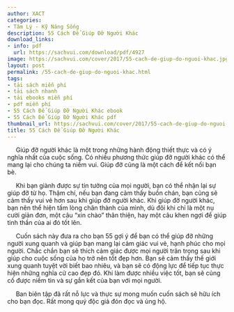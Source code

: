 ```yaml
---
author: XACT
categories:
- Tâm Lý - Kỹ Năng Sống
description: 55 Cách Để Giúp Đỡ Người Khác
download_links:
- info: pdf
  url: https://sachvui.com/download/pdf/4927
image: https://sachvui.com/cover/2017/55-cach-de-giup-do-nguoi-khac.jpg
layout: post
permalink: /55-cach-de-giup-do-nguoi-khac.html
tags:
- tải sách miễn phí
- tải sách nhanh
- tải ebooks miễn phí
- pdf miễn phí
- 55 Cách Để Giúp Đỡ Người Khác ebook
- 55 Cách Để Giúp Đỡ Người Khác pdf
thumbnail_url: https://sachvui.com/cover/2017/55-cach-de-giup-do-nguoi-khac.jpg
title: 55 Cách Để Giúp Đỡ Người Khác
---
```


 <div class="item-desc text-justify"> <p>     Giúp đỡ người khác là một trong những hành động thiết thực và có ý nghĩa nhất của cuộc sống. Có nhiều phương thức giúp đỡ người khác có thể mang lại cho chúng ta niềm vui. Giúp đỡ cũng là một cách để kết nối bạn bè.</p><p>     Khi bạn giành được sự tin tưởng của mọi người, bạn có thể nhận lại sự giúp đỡ từ họ. Thậm chí, nếu bạn đang cảm thấy buồn chán, bạn cũng sẽ cảm thấy vui vẻ hơn sau khi giúp đỡ người khác. Khi giúp đỡ người khác, bạn nên thể hiện tấm lòng chân thành của mình, dù đôi khi chỉ là một nụ cười giản đơn, một câu “xin chào” thân thiện, hay một câu khen ngợi để giúp tinh thần của ai đó tốt lên.</p><p>     Cuốn sách này đưa ra cho bạn 55 gợi ý để bạn có thể giúp đỡ những người xung quanh và giúp bạn mang lại cảm giác vui vẻ, hạnh phúc cho mọi người. Chắc chắn bạn sẽ thích cảm giác được mọi người trân trọng sau khi giúp cho cuộc sống của họ trở nên tốt đẹp hơn. Bạn sẽ cảm thấy thế giới xung quanh tuyệt vời biết bao nhiêu, và bạn sẽ có động lực để tiếp tục thực hiện những nghĩa cử cao đẹp đó. Khi làm được nhiều việc tốt, bạn sẽ củng cố được niềm tin và sự gắn kết của bạn với mọi người.</p><p>     Ban biên tập đã rất nỗ lực và thực sự mong muốn cuốn sách sẽ hữu ích cho bạn đọc. Rất mong quý độc giả đón đọc và ủng hộ.</p> </div>